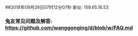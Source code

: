 ##2018年09月28日07时12分07秒 新址: 159.65.16.53
### 兔友常见问题及解答: https://github.com/wanggonging/d/blob/w/FAQ.md
